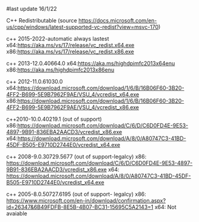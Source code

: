 #last update 16/1/22 

C++ Redistributable (source https://docs.microsoft.com/en-us/cpp/windows/latest-supported-vc-redist?view=msvc-170)

c++ 2015-2022-automatic always lastest 
x64:https://aka.ms/vs/17/release/vc_redist.x64.exe
x86:https://aka.ms/vs/17/release/vc_redist.x86.exe

c++ 2013-12.0.40664.0
x64:https://aka.ms/highdpimfc2013x64enu
x86:https://aka.ms/highdpimfc2013x86enu

c++ 2012-11.0.61030.0
x64:https://download.microsoft.com/download/1/6/B/16B06F60-3B20-4FF2-B699-5E9B7962F9AE/VSU_4/vcredist_x64.exe
x86:https://download.microsoft.com/download/1/6/B/16B06F60-3B20-4FF2-B699-5E9B7962F9AE/VSU_4/vcredist_x86.exe

c++2010-10.0.40219.1 (out of support)
x86:https://download.microsoft.com/download/C/6/D/C6D0FD4E-9E53-4897-9B91-836EBA2AACD3/vcredist_x86.exe
x64:https://download.microsoft.com/download/A/8/0/A80747C3-41BD-45DF-B505-E9710D2744E0/vcredist_x64.exe

c++ 2008-9.0.30729.5677 (out of support-legalcy)
x86: https://download.microsoft.com/download/C/6/D/C6D0FD4E-9E53-4897-9B91-836EBA2AACD3/vcredist_x86.exe
x64: https://download.microsoft.com/download/A/8/0/A80747C3-41BD-45DF-B505-E9710D2744E0/vcredist_x64.exe

c++ 2005-8.0.50727.6195 (out of support- legalcy)
x86: https://www.microsoft.com/en-in/download/confirmation.aspx?id=26347&6B49FDFB-8E5B-4B07-BC31-15695C5A2143=1
x64: Not avaiable


